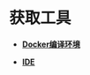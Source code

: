 # 获取工具<a name="ZH-CN_TOPIC_0000001111199422"></a>

-   **[Docker编译环境](Docker编译环境.md)**  

-   **[IDE](IDE.md)**  


